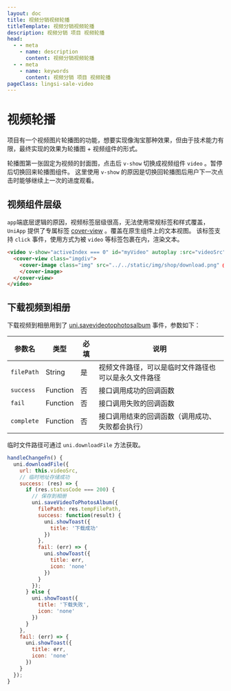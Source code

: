 ```yaml
---
layout: doc
title: 视频分销视频轮播
titleTemplate: 视频分销视频轮播
description: 视频分销 项目 视频轮播
head:
  - - meta
    - name: description
      content: 视频分销视频轮播
  - - meta
    - name: keywords
      content: 视频分销 项目 视频轮播
pageClass: lingsi-sale-video
---
```


# 视频轮播

项目有一个视频图片轮播图的功能，想要实现像淘宝那种效果，但由于技术能力有限，最终实现的效果为轮播图 + 视频组件的形式。

轮播图第一张固定为视频的封面图，点击后 `v-show` 切换成视频组件 `video` 。暂停后切换回来轮播图组件。
这里使用 `v-show` 的原因是切换回轮播图后用户下一次点击时能够继续上一次的进度观看。

## 视频组件层级
`app`端底层逻辑的原因，视频标签层级很高，无法使用常规标签和样式覆盖，`UniApp` 提供了专属标签 [cover-view](https://uniapp.dcloud.net.cn/component/cover-view.html#cover-view) 。覆盖在原生组件上的文本视图。
该标签支持 `click` 事件，使用方式为被 `video` 等标签包裹在内，渲染文本。

```html
<video v-show="activeIndex === 0" id="myVideo" autoplay :src="videoSrc" controls :loop="true" @pause="stopFn" @ended="stopFn">
  <cover-view class="imgdiv">
    <cover-image class="img" src="../../static/img/shop/download.png" @click="handleDownloadFn">
    </cover-image>
  </cover-view>
</video>
```
## 下载视频到相册
下载视频到相册用到了 [uni.savevideotophotosalbum](https://uniapp.dcloud.net.cn/api/media/video.html#savevideotophotosalbum) 事件，参数如下：

| 参数名 | 类型 | 必填 | 说明 |
| --- | --- | --- | --- |
| `filePath` | String | 是 | 视频文件路径，可以是临时文件路径也可以是永久文件路径 |
| `success` | Function | 否 | 接口调用成功的回调函数 |
| `fail` | Function | 否 | 接口调用失败的回调函数 |
| `complete` | Function | 否 | 接口调用结束的回调函数（调用成功、失败都会执行） |

临时文件路径可通过 `uni.downloadFile` 方法获取。

```javascript
handleChangeFn() {
  uni.downloadFile({
    url: this.videoSrc,
    // 临时地址存储成功
    success: (res) => {
      if (res.statusCode === 200) {
        // 保存到相册
        uni.saveVideoToPhotosAlbum({
          filePath: res.tempFilePath,
          success: function(result) {
            uni.showToast({
              title: '下载成功'
            })
          },
          fail: (err) => {
            uni.showToast({
              title: err,
              icon: 'none'
            })
          }
        });
      } else {
        uni.showToast({
          title: '下载失败',
          icon: 'none'
        })
      }
    },
    fail: (err) => {
      uni.showToast({
        title: err,
        icon: 'none'
      })
    }
  });
}
```
